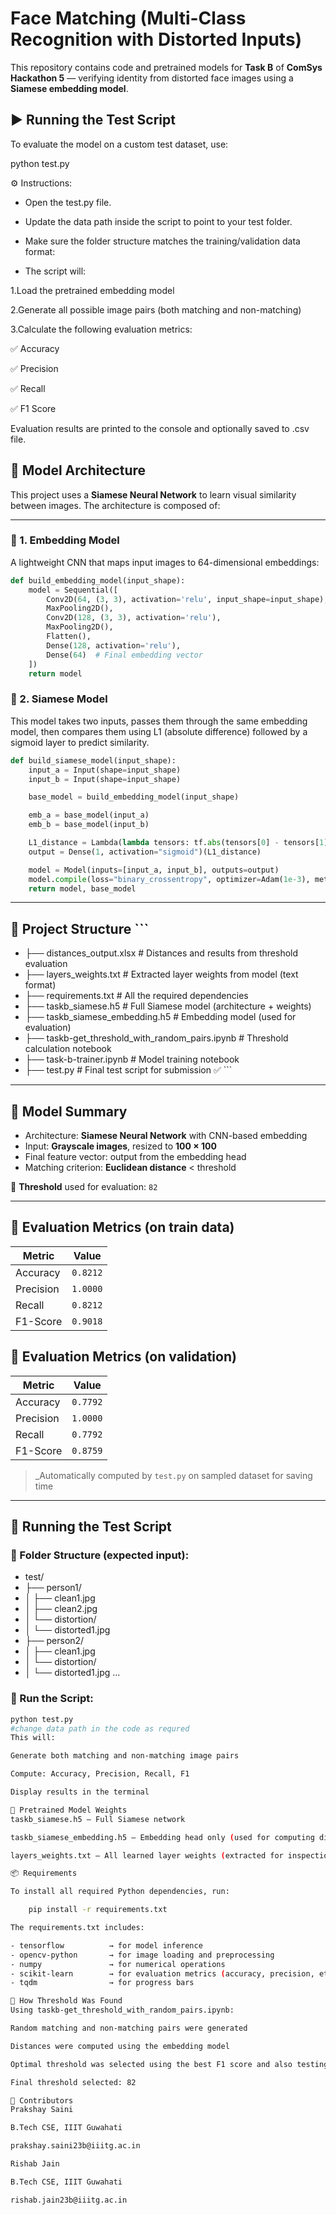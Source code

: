 #  Face Matching (Multi-Class Recognition with Distorted Inputs)

This repository contains code and pretrained models for **Task B** of **ComSys Hackathon 5** — verifying identity from distorted face images using a **Siamese embedding model**.

## ▶️ Running the Test Script
To evaluate the model on a custom test dataset, use:

python test.py

⚙️ Instructions:

- Open the test.py file.

- Update the data path inside the script to point to your test folder.

- Make sure the folder structure matches the training/validation data format:

- The script will:

1.Load the pretrained embedding model

2.Generate all possible image pairs (both matching and non-matching)

3.Calculate the following evaluation metrics:
  
   ✅ Accuracy

   ✅ Precision

   ✅ Recall

   ✅ F1 Score
   
Evaluation results are printed to the console and optionally saved to .csv  file.

## 🧠 Model Architecture

This project uses a **Siamese Neural Network** to learn visual similarity between images. The architecture is composed of:

---

### 🔹 1. Embedding Model

A lightweight CNN that maps input images to 64-dimensional embeddings:

```python
def build_embedding_model(input_shape):
    model = Sequential([
        Conv2D(64, (3, 3), activation='relu', input_shape=input_shape),
        MaxPooling2D(),
        Conv2D(128, (3, 3), activation='relu'),
        MaxPooling2D(),
        Flatten(),
        Dense(128, activation='relu'),
        Dense(64)  # Final embedding vector
    ])
    return model
```

### 🔹 2. Siamese Model

This model takes two inputs, passes them through the same embedding model, then compares them using L1 (absolute difference) followed by a sigmoid layer to predict similarity.

```python
def build_siamese_model(input_shape):
    input_a = Input(shape=input_shape)
    input_b = Input(shape=input_shape)

    base_model = build_embedding_model(input_shape)

    emb_a = base_model(input_a)
    emb_b = base_model(input_b)

    L1_distance = Lambda(lambda tensors: tf.abs(tensors[0] - tensors[1]))([emb_a, emb_b])
    output = Dense(1, activation="sigmoid")(L1_distance)

    model = Model(inputs=[input_a, input_b], outputs=output)
    model.compile(loss="binary_crossentropy", optimizer=Adam(1e-3), metrics=["accuracy"])
    return model, base_model
```





---

## 📁 Project Structure ``` 
- ├── distances_output.xlsx # Distances and results from threshold evaluation
- ├── layers_weights.txt # Extracted layer weights from model (text format)
- ├── requirements.txt # All the required dependencies 
- ├── taskb_siamese.h5 # Full Siamese model (architecture + weights)
- ├── taskb_siamese_embedding.h5 # Embedding model (used for evaluation)
- ├── taskb-get_threshold_with_random_pairs.ipynb # Threshold calculation notebook
- ├── task-b-trainer.ipynb # Model training notebook
- ├── test.py # Final test script for submission ✅ ``` 

---

## 🧠 Model Summary

- Architecture: **Siamese Neural Network** with CNN-based embedding
- Input: **Grayscale images**, resized to **100 × 100**
- Final feature vector: output from the embedding head
- Matching criterion: **Euclidean distance** < threshold

📌 **Threshold** used for evaluation: `82`

---

## 🎯 Evaluation Metrics (on train data)

| Metric     | Value     |
|------------|-----------|
| Accuracy   | `0.8212`  |
| Precision  | `1.0000`  |
| Recall     | `0.8212`  |
| F1-Score   | `0.9018`  |

## 🎯 Evaluation Metrics (on validation)

| Metric     | Value     |
|------------|-----------|
| Accuracy   | `0.7792`  |
| Precision  | `1.0000`  |
| Recall     | `0.7792`  |
| F1-Score   | `0.8759`  |

> _Automatically computed by `test.py` on sampled dataset for saving time

---

## 🧪 Running the Test Script

### 🧾 Folder Structure (expected input):

- test/
- ├── person1/
- │ ├── clean1.jpg
- │ ├── clean2.jpg
- │ └── distortion/
- │ └── distorted1.jpg
- ├── person2/
- │ ├── clean1.jpg
- │ └── distortion/
- │ └── distorted1.jpg
...

### 🚀 Run the Script:

```bash
python test.py
#change data path in the code as requred
This will:

Generate both matching and non-matching image pairs

Compute: Accuracy, Precision, Recall, F1

Display results in the terminal

💾 Pretrained Model Weights
taskb_siamese.h5 – Full Siamese network

taskb_siamese_embedding.h5 – Embedding head only (used for computing distances)

layers_weights.txt – All learned layer weights (extracted for inspection)

📦 Requirements

To install all required Python dependencies, run:

    pip install -r requirements.txt

The requirements.txt includes:

- tensorflow          → for model inference
- opencv-python       → for image loading and preprocessing
- numpy               → for numerical operations
- scikit-learn        → for evaluation metrics (accuracy, precision, etc.)
- tqdm                → for progress bars

🧠 How Threshold Was Found
Using taskb-get_threshold_with_random_pairs.ipynb:

Random matching and non-matching pairs were generated

Distances were computed using the embedding model

Optimal threshold was selected using the best F1 score and also testing all thresholds between 50-100

Final threshold selected: 82

🤝 Contributors
Prakshay Saini

B.Tech CSE, IIIT Guwahati

prakshay.saini23b@iiitg.ac.in

Rishab Jain

B.Tech CSE, IIIT Guwahati

rishab.jain23b@iiitg.ac.in

